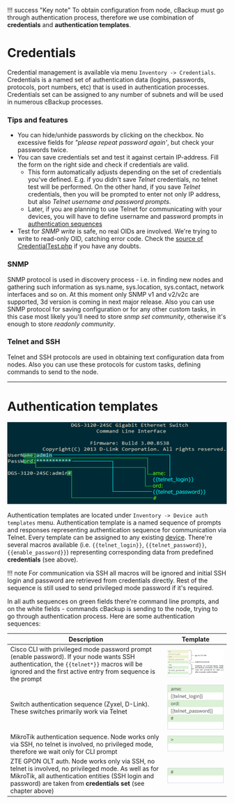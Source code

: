 !!! success "Key note"
    To obtain configuration from node, cBackup must go through authentication process, therefore we use combination of **credentials** and **authentication templates**.
    
# Credentials

Credential management is available via menu `Inventory -> Credentials`. Credentials is a named set of authentication data (logins, passwords, protocols, port numbers, etc) that is used in authentication processes. Credentials set can be assigned to any number of subnets and will be used in numerous cBackup processes.

### Tips and features

* You can hide/unhide passwords by clicking on the checkbox. No excessive fields for _"please repeat password again'_, but check your passwords twice.
* You can save credentials set and test it against certain IP-address. Fill the form on the right side and check if credentials are valid. 
    *  This form automatically adjusts depending on the set of credentials you've defined. E.g. if you didn't save _Telnet_ credentials, no telnet test will be performed. On the other hand, if you save _Telnet_ credentials, then you will be prompted to enter not only IP address, but also _Telnet username and password prompts_.
    * Later, if you are planning to use Telnet for communicating with your devices, you will have to define username and password prompts in [authentication sequences](authentication#authentication-templates)
* Test for _SNMP write_ is safe, no real OIDs are involved. We're trying to write to read-only OID, catching error code. Check the [source of CredentialTest.php](https://github.com/cBackup/core/blob/master/models/CredentialTest.php) if you have any doubts.

### SNMP

SNMP protocol is used in discovery process - i.e. in finding new nodes and gathering such information as sys.name, sys.location, sys.contact, network interfaces and so on. At this moment only SNMP v1 and v2/v2c are supported, 3d version is coming in next major release. Also you can use SNMP protocol for saving configuration or for any other custom tasks, in this case most likely you'll need to store _snmp set community_, otherwise it's enough to store _readonly community_.

### Telnet and SSH

Telnet and SSH protocols are used in obtaining text configuration data from nodes. Also you can use these protocols for custom tasks, defining commands to send to the node.

------------

# Authentication templates

![Auth template in a nutshell](../assets/auth5.png)

Authentication templates are located under `Inventory -> Device auth templates` menu. Authentication template is a named sequence of prompts and responses representing authentication sequence for communication via Telnet. Every template can be assigned to any existing [device](devices). There're several macros available (i.e. `{{telnet_login}}`, `{{telnet_password}}`, `{{enable_password}}`) representing corresponding data from predefined **credentials** (see above).
 
!!! note
     For communication via SSH all macros will be ignored and initial SSH login and password are retrieved from credentials directly. Rest of the sequence is still used to send privileged mode password if it's required.

In all auth sequences on green fields there're command line prompts, and on the white fields - commands cBackup is sending to the node, trying to go through authentication process. Here are some authentication sequences:

Description | Template
------------ | -------------
Cisco CLI with privileged mode password prompt (enable password). If your node wants SSH authentication, the `{{telnet*}}` macros will be ignored and the first active entry from sequence is the prompt | ![Cisco authentication with ena password](../assets/auth1.png) 
Switch authentication sequence (Zyxel, D-Link). These switches primarily work via Telnet | ![Switch auth](../assets/auth2.png)
MikroTik authentication sequence. Node works only via SSH, no telnet is involved, no privileged mode, therefore we wait only for CLI prompt | ![Mirotik auth](../assets/auth3.png)
ZTE GPON OLT auth. Node works only via SSH, no telnet is involved, no privileged mode. As well as for MikroTik, all authentication entities (SSH login and password) are taken from **credentials set** (see chapter above) | ![ZTE auth](../assets/auth4.png)